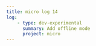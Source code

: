 ```yaml
---
title: micro log 14
log:
    - type: dev-experimental
      summary: Add offline mode
      project: micro
---
```

